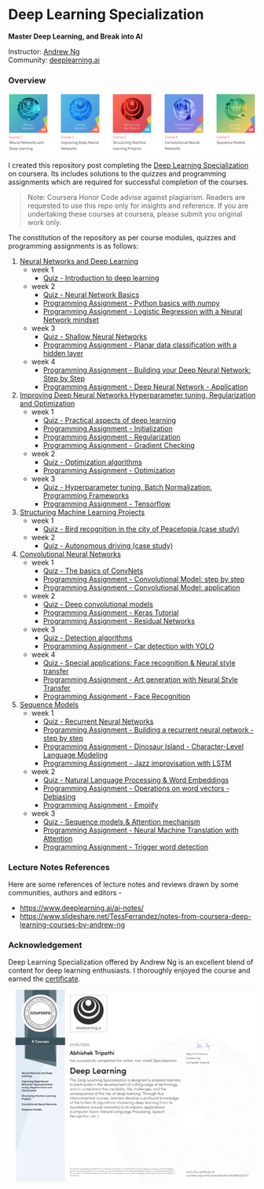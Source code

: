 # Deep Learning Specialization
**Master Deep Learning, and Break into AI**

Instructor: [Andrew Ng](http://www.andrewng.org/)  
Community: [deeplearning.ai](https://www.deeplearning.ai/)

### Overview

![](images/course_modules.png)

I created this repository post completing the [Deep Learning Specialization](https://www.coursera.org/specializations/deep-learning) on coursera. Its includes solutions to the quizzes and programming assignments which are required for successful completion of the courses.

> Note: Coursera Honor Code advise against plagiarism. Readers are requested to use this repo only for insights and reference. If you are undertaking these courses at coursera, please submit you original work only.

The constitution of the repository as per course modules, quizzes and programming assignments is as follows:

1. [Neural Networks and Deep Learning](https://github.com/abhishektripathi24/Deep-Learning-Specialization-Coursera/tree/master/1.%20Neural-Networks-and-Deep-Learning)
    * week 1
        * [Quiz - Introduction to deep learning](https://github.com/abhishektripathi24/Deep-Learning-Specialization-Coursera/blob/master/1.%20Neural-Networks-and-Deep-Learning/week1/Quiz%20-%20Introduction%20to%20deep%20learning.pdf)
    * week 2
        * [Quiz - Neural Network Basics](https://github.com/abhishektripathi24/Deep-Learning-Specialization-Coursera/blob/master/1.%20Neural-Networks-and-Deep-Learning/week2/Quiz%20-%20Neural%20Network%20Basics.pdf)
        * [Programming Assignment - Python basics with numpy](https://github.com/abhishektripathi24/Deep-Learning-Specialization-Coursera/blob/master/1.%20Neural-Networks-and-Deep-Learning/week2/1.Python_Basics_With_Numpy_v3a.ipynb)
        * [Programming Assignment - Logistic Regression with a Neural Network mindset](https://github.com/abhishektripathi24/Deep-Learning-Specialization-Coursera/blob/master/1.%20Neural-Networks-and-Deep-Learning/week2/2.Logistic_Regression_with_a_Neural_Network_mindset_v6a.ipynb)
    * week 3
        * [Quiz - Shallow Neural Networks](https://github.com/abhishektripathi24/Deep-Learning-Specialization-Coursera/blob/master/1.%20Neural-Networks-and-Deep-Learning/week3/Quiz%20-%20Shallow%20Neural%20Networks.pdf)
        * [Programming Assignment - Planar data classification with a hidden layer](https://github.com/abhishektripathi24/Deep-Learning-Specialization-Coursera/blob/master/1.%20Neural-Networks-and-Deep-Learning/week3/Planar_data_classification_with_onehidden_layer_v6c.ipynb)
    * week 4
        * [Programming Assignment - Building your Deep Neural Network: Step by Step](https://github.com/abhishektripathi24/Deep-Learning-Specialization-Coursera/blob/master/1.%20Neural-Networks-and-Deep-Learning/week4/1.Building_your_Deep_Neural_Network_Step_by_Step_v8a.ipynb)
        * [Programming Assignment - Deep Neural Network - Application](https://github.com/abhishektripathi24/Deep-Learning-Specialization-Coursera/blob/master/1.%20Neural-Networks-and-Deep-Learning/week4/2.Deep%2BNeural%2BNetwork%2B-%2BApplication%2Bv8.ipynb)
2. [Improving Deep Neural Networks Hyperparameter tuning, Regularization and Optimization](https://github.com/abhishektripathi24/Deep-Learning-Specialization-Coursera/tree/master/2.%20Improving-Deep-Neural-Networks)
    * week 1
        * [Quiz - Practical aspects of deep learning](https://github.com/abhishektripathi24/Deep-Learning-Specialization-Coursera/blob/master/2.%20Improving-Deep-Neural-Networks/week1/Quiz%20-%20Practical%20aspects%20of%20deep%20learning.pdf)
        * [Programming Assignment - Initialization](https://github.com/abhishektripathi24/Deep-Learning-Specialization-Coursera/blob/master/2.%20Improving-Deep-Neural-Networks/week1/1.Initialization.ipynb)
        * [Programming Assignment - Regularization](https://github.com/abhishektripathi24/Deep-Learning-Specialization-Coursera/blob/master/2.%20Improving-Deep-Neural-Networks/week1/2.Regularization_v2a.ipynb)
        * [Programming Assignment - Gradient Checking](https://github.com/abhishektripathi24/Deep-Learning-Specialization-Coursera/blob/master/2.%20Improving-Deep-Neural-Networks/week1/3.Gradient%2BChecking%2Bv1.ipynb)
    * week 2
        * [Quiz - Optimization algorithms](https://github.com/abhishektripathi24/Deep-Learning-Specialization-Coursera/blob/master/2.%20Improving-Deep-Neural-Networks/week2/Quiz%20-%20Optimization%20algorithms.pdf)
        * [Programming Assignment - Optimization](https://github.com/abhishektripathi24/Deep-Learning-Specialization-Coursera/blob/master/2.%20Improving-Deep-Neural-Networks/week2/Optimization_methods_v1b.ipynb)
    * week 3
        * [Quiz - Hyperparameter tuning, Batch Normalization, Programming Frameworks](https://github.com/abhishektripathi24/Deep-Learning-Specialization-Coursera/blob/master/2.%20Improving-Deep-Neural-Networks/week3/Quiz%20-%20Hyperparameter%20tuning%2C%20Batch%20Normalization%2C%20Programming%20Frameworks.pdf)
        * [Programming Assignment - Tensorflow](https://github.com/abhishektripathi24/Deep-Learning-Specialization-Coursera/blob/master/2.%20Improving-Deep-Neural-Networks/week3/TensorFlow_Tutorial_v3b.ipynb)
3. [Structuring Machine Learning Projects](https://github.com/abhishektripathi24/Deep-Learning-Specialization-Coursera/tree/master/3.%20Structuring%20Machine%20Learning%20Projects)
    * week 1
        * [Quiz - Bird recognition in the city of Peacetopia (case study)](https://github.com/abhishektripathi24/Deep-Learning-Specialization-Coursera/blob/master/3.%20Structuring%20Machine%20Learning%20Projects/week1/Quiz%20-%20Bird%20recognition%20in%20the%20city%20of%20Peacetopia.pdf)
    * week 2
        * [Quiz - Autonomous driving (case study)](https://github.com/abhishektripathi24/Deep-Learning-Specialization-Coursera/blob/master/3.%20Structuring%20Machine%20Learning%20Projects/week2/Quiz%20-%20Autonomous%20driving.pdf)
4. [Convolutional Neural Networks](https://github.com/abhishektripathi24/Deep-Learning-Specialization-Coursera/tree/master/4.%20Convolutional%20Neural%20Networks)
    * week 1
        * [Quiz - The basics of ConvNets](https://github.com/abhishektripathi24/Deep-Learning-Specialization-Coursera/blob/master/4.%20Convolutional%20Neural%20Networks/week1/Quiz%20-%20The%20basics%20of%20ConvNets.pdf)
        * [Programming Assignment - Convolutional Model: step by step](https://github.com/abhishektripathi24/Deep-Learning-Specialization-Coursera/blob/master/4.%20Convolutional%20Neural%20Networks/week1/1.Convolution_model_Step_by_Step_v2a.ipynb)
        * [Programming Assignment - Convolutional Model: application](https://github.com/abhishektripathi24/Deep-Learning-Specialization-Coursera/blob/master/4.%20Convolutional%20Neural%20Networks/week1/2.Convolution_model_Application_v1a.ipynb)
    * week 2
        * [Quiz - Deep convolutional models](https://github.com/abhishektripathi24/Deep-Learning-Specialization-Coursera/blob/master/4.%20Convolutional%20Neural%20Networks/week2/Quiz%20-%20Deep%20convolutional%20models.pdf)
        * [Programming Assignment - Keras Tutorial](https://github.com/abhishektripathi24/Deep-Learning-Specialization-Coursera/blob/master/4.%20Convolutional%20Neural%20Networks/week2/1.Keras_Tutorial_v2a.ipynb)
        * [Programming Assignment - Residual Networks](https://github.com/abhishektripathi24/Deep-Learning-Specialization-Coursera/blob/master/4.%20Convolutional%20Neural%20Networks/week2/2.Residual_Networks_v2a.ipynb)
    * week 3
        * [Quiz - Detection algorithms](https://github.com/abhishektripathi24/Deep-Learning-Specialization-Coursera/blob/master/4.%20Convolutional%20Neural%20Networks/week3/Quiz%20-%20Detection%20algorithms.pdf)
        * [Programming Assignment - Car detection with YOLO](https://github.com/abhishektripathi24/Deep-Learning-Specialization-Coursera/blob/master/4.%20Convolutional%20Neural%20Networks/week3/Autonomous_driving_application_Car_detection_v3a.ipynb)
    * week 4
        * [Quiz - Special applications: Face recognition & Neural style transfer](https://github.com/abhishektripathi24/Deep-Learning-Specialization-Coursera/blob/master/4.%20Convolutional%20Neural%20Networks/week4/Quiz%20-%20Special%20applications-%20Face%20recognition%20%26%20Neural%20style%20transfer.pdf)
        * [Programming Assignment - Art generation with Neural Style Transfer](https://github.com/abhishektripathi24/Deep-Learning-Specialization-Coursera/blob/master/4.%20Convolutional%20Neural%20Networks/week4/1.Art_Generation_with_Neural_Style_Transfer_v3a.ipynb)
        * [Programming Assignment - Face Recognition](https://github.com/abhishektripathi24/Deep-Learning-Specialization-Coursera/blob/master/4.%20Convolutional%20Neural%20Networks/week4/2.Face_Recognition_v3a.ipynb)
5. [Sequence Models](https://github.com/abhishektripathi24/Deep-Learning-Specialization-Coursera/tree/master/5.%20Recurrent-Neural-Networks)
    * week 1
        * [Quiz - Recurrent Neural Networks](https://github.com/abhishektripathi24/Deep-Learning-Specialization-Coursera/blob/master/5.%20Recurrent-Neural-Networks/week1/Quiz%20-%20Recurrent%20Neural%20Networks.pdf)
        * [Programming Assignment - Building a recurrent neural network - step by step](https://github.com/abhishektripathi24/Deep-Learning-Specialization-Coursera/blob/master/5.%20Recurrent-Neural-Networks/week1/1.Building_a_Recurrent_Neural_Network_Step_by_Step_v3a.ipynb)
        * [Programming Assignment - Dinosaur Island - Character-Level Language Modeling](https://github.com/abhishektripathi24/Deep-Learning-Specialization-Coursera/blob/master/5.%20Recurrent-Neural-Networks/week1/2.Dinosaurus_Island_Character_level_language_model_final_v3a.ipynb)
        * [Programming Assignment - Jazz improvisation with LSTM](https://github.com/abhishektripathi24/Deep-Learning-Specialization-Coursera/blob/master/5.%20Recurrent-Neural-Networks/week1/3.Improvise_a_Jazz_Solo_with_an_LSTM_Network_v3a.ipynb)
    * week 2
        * [Quiz - Natural Language Processing & Word Embeddings](https://github.com/abhishektripathi24/Deep-Learning-Specialization-Coursera/blob/master/5.%20Recurrent-Neural-Networks/week2/Quiz%20-%20Natural%20Language%20Processing%20%26%20Word%20Embeddings.pdf)
        * [Programming Assignment - Operations on word vectors - Debiasing](https://github.com/abhishektripathi24/Deep-Learning-Specialization-Coursera/blob/master/5.%20Recurrent-Neural-Networks/week2/1.Operations_on_word_vectors_v2a.ipynb)
        * [Programming Assignment - Emojify](https://github.com/abhishektripathi24/Deep-Learning-Specialization-Coursera/blob/master/5.%20Recurrent-Neural-Networks/week2/2.Emojify_v2a.ipynb)
    * week 3
        * [Quiz - Sequence models & Attention mechanism](https://github.com/abhishektripathi24/Deep-Learning-Specialization-Coursera/blob/master/5.%20Recurrent-Neural-Networks/week3/Quiz%20-%20Sequence%20models%20%26%20Attention%20mechanism.pdf)
        * [Programming Assignment - Neural Machine Translation with Attention](https://github.com/abhishektripathi24/Deep-Learning-Specialization-Coursera/blob/master/5.%20Recurrent-Neural-Networks/week3/1.Neural_machine_translation_with_attention_v4a.ipynb)
        * [Programming Assignment - Trigger word detection](https://github.com/abhishektripathi24/Deep-Learning-Specialization-Coursera/blob/master/5.%20Recurrent-Neural-Networks/week3/2.Trigger_word_detection_v1a.ipynb)

### Lecture Notes References
Here are some references of lecture notes and reviews drawn by some communities, authors and editors - 
* https://www.deeplearning.ai/ai-notes/
* https://www.slideshare.net/TessFerrandez/notes-from-coursera-deep-learning-courses-by-andrew-ng

### Acknowledgement

Deep Learning Specialization offered by Andrew Ng is an excellent blend of content for deep learning enthusiasts. I thoroughly enjoyed the course and earned the [certificate](https://www.coursera.org/account/accomplishments/specialization/certificate/5K48N32J3UU7).
  
![](images/certificate.png)